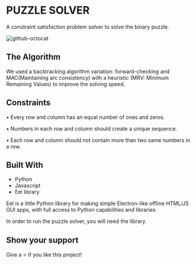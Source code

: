 

# PUZZLE SOLVER

A constraint satisfaction problem solver to solve the binary puzzle.

![github-octocat](https://github.com/sevdaimany/Puzzle-Solver/blob/master/screenshot.png)


## The Algorithm

We used a backtracking algorithm variation: forward-checking and 
MAC(Maintaining arc consistency) with a heuristic (MRV: Minimum 
Remaining Values) to improve the solving speed.



## Constraints

•	Every row and column has an equal number of ones and zeros.

•	Numbers in each row and column should create a unique sequence.

•	Each row and column should not contain more than two same 
numbers in a row.


## Built With

* Python
* Javascript
* Eel library

Eel is a little Python library for making simple Electron-like offline 
HTML/JS GUI apps, with 
full access to Python capabilities and libraries.

In order to run the puzzle solver, you will need the library.


## Show your support

Give a ⭐️ if you like this project!



